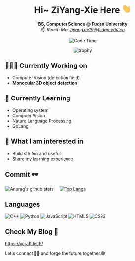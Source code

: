 <div align="center">
  
# Hi~ ZiYang-Xie Here <img src="https://raw.githubusercontent.com/ABSphreak/ABSphreak/master/gifs/Hi.gif" width="30px"></h2>

**BS, Computer Science @ Fudan University**  
📫  *Reach Me: ziyangxie19@fudan.edu.cn*
  
![Code Time](https://img.shields.io/endpoint?style=flat&url=https://codetime-api.datreks.com/badge/521?logoColor=white%26project=%26recentMS=0%26showProject=false)
  
![trophy](https://github-profile-trophy.vercel.app/?username=ZiYang-xie&no-frame=true&column=4&margin-w=36&margin-h=12)
</div>

## 👨🏽‍💻 Currently Working on
- Computer Vision (detection field) 
- **Monocular 3D object detection**

## 🌱 Currently Learning
- Operating system
- Compuer Vision
- Nature Language Processing
- GoLang

## 🤔 What I am interested in
- Build sth fun and useful
- Share my learning experience

## Commit 🕶 
<div align="">

  
![Anurag's github stats](https://github-readme-stats.vercel.app/api?username=ZiYang-xie&show_icons=true) &nbsp; &nbsp;
[![Top Langs](https://github-readme-stats.vercel.app/api/top-langs/?username=ZiYang-xie&layout=compact)](https://github.com/anuraghazra/github-readme-stats)
  
</div>

## Languages

![C++](https://img.shields.io/badge/-C++-000000?style=flat&logo=c%2B%2B)
![Python](https://img.shields.io/badge/-Python-000000?style=flat&logo=python)
![JavaScript](https://img.shields.io/badge/-JavaScript-000000?style=flat&logo=javascript)
![HTML5](https://img.shields.io/badge/-HTML5-000000?style=flat&logo=html5)
![CSS3](https://img.shields.io/badge/-CSS-000000?style=flat&logo=css3)

## Check My Blog 🤩
https://xcraft.tech/

Let's connect 👨‍💻 and forge the future together.😁
